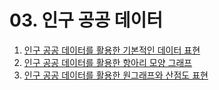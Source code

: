 # 03. 인구 공공 데이터


1. [인구 공공 데이터를 활용한 기본적인 데이터 표현](AllofData_3_1.ipynb)
2. [인구 공공 데이터를 활용한 항아리 모양 그래프](AllofData_3_2.ipynb)
3. [인구 공공 데이터를 활용한 원그래프와 산점도 표현](AllofData_3_3.ipynb)
